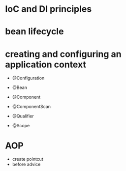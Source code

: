 # IoC and DI principles

# bean lifecycle

# creating and configuring an application context

- @Configuration
- @Bean
- @Component

- @ComponentScan

- @Qualifier

- @Scope

# AOP

- create pointcut
- before advice
